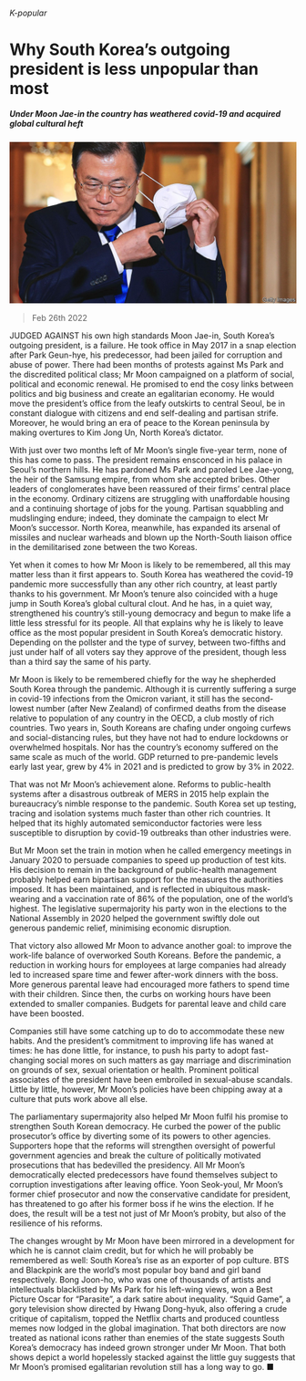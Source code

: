 ###### K-popular

# Why South Korea’s outgoing president is less unpopular than most 

##### Under Moon Jae-in the country has weathered covid-19 and acquired global cultural heft 

![image](images/20220226_ASP004_0.jpg) 

> Feb 26th 2022 

JUDGED AGAINST his own high standards Moon Jae-in, South Korea’s outgoing president, is a failure. He took office in May 2017 in a snap election after Park Geun-hye, his predecessor, had been jailed for corruption and abuse of power. There had been months of protests against Ms Park and the discredited political class; Mr Moon campaigned on a platform of social, political and economic renewal. He promised to end the cosy links between politics and big business and create an egalitarian economy. He would move the president’s office from the leafy outskirts to central Seoul, be in constant dialogue with citizens and end self-dealing and partisan strife. Moreover, he would bring an era of peace to the Korean peninsula by making overtures to Kim Jong Un, North Korea’s dictator.

With just over two months left of Mr Moon’s single five-year term, none of this has come to pass. The president remains ensconced in his palace in Seoul’s northern hills. He has pardoned Ms Park and paroled Lee Jae-yong, the heir of the Samsung empire, from whom she accepted bribes. Other leaders of conglomerates have been reassured of their firms’ central place in the economy. Ordinary citizens are struggling with unaffordable housing and a continuing shortage of jobs for the young. Partisan squabbling and mudslinging endure; indeed, they dominate the campaign to elect Mr Moon’s successor. North Korea, meanwhile, has expanded its arsenal of missiles and nuclear warheads and blown up the North-South liaison office in the demilitarised zone between the two Koreas.


Yet when it comes to how Mr Moon is likely to be remembered, all this may matter less than it first appears to. South Korea has weathered the covid-19 pandemic more successfully than any other rich country, at least partly thanks to his government. Mr Moon’s tenure also coincided with a huge jump in South Korea’s global cultural clout. And he has, in a quiet way, strengthened his country’s still-young democracy and begun to make life a little less stressful for its people. All that explains why he is likely to leave office as the most popular president in South Korea’s democratic history. Depending on the pollster and the type of survey, between two-fifths and just under half of all voters say they approve of the president, though less than a third say the same of his party.

Mr Moon is likely to be remembered chiefly for the way he shepherded South Korea through the pandemic. Although it is currently suffering a surge in covid-19 infections from the Omicron variant, it still has the second-lowest number (after New Zealand) of confirmed deaths from the disease relative to population of any country in the OECD, a club mostly of rich countries. Two years in, South Koreans are chafing under ongoing curfews and social-distancing rules, but they have not had to endure lockdowns or overwhelmed hospitals. Nor has the country’s economy suffered on the same scale as much of the world. GDP returned to pre-pandemic levels early last year, grew by 4% in 2021 and is predicted to grow by 3% in 2022.

That was not Mr Moon’s achievement alone. Reforms to public-health systems after a disastrous outbreak of MERS in 2015 help explain the bureaucracy’s nimble response to the pandemic. South Korea set up testing, tracing and isolation systems much faster than other rich countries. It helped that its highly automated semiconductor factories were less susceptible to disruption by covid-19 outbreaks than other industries were.

But Mr Moon set the train in motion when he called emergency meetings in January 2020 to persuade companies to speed up production of test kits. His decision to remain in the background of public-health management probably helped earn bipartisan support for the measures the authorities imposed. It has been maintained, and is reflected in ubiquitous mask-wearing and a vaccination rate of 86% of the population, one of the world’s highest. The legislative supermajority his party won in the elections to the National Assembly in 2020 helped the government swiftly dole out generous pandemic relief, minimising economic disruption.

That victory also allowed Mr Moon to advance another goal: to improve the work-life balance of overworked South Koreans. Before the pandemic, a reduction in working hours for employees at large companies had already led to increased spare time and fewer after-work dinners with the boss. More generous parental leave had encouraged more fathers to spend time with their children. Since then, the curbs on working hours have been extended to smaller companies. Budgets for parental leave and child care have been boosted.

Companies still have some catching up to do to accommodate these new habits. And the president’s commitment to improving life has waned at times: he has done little, for instance, to push his party to adopt fast-changing social mores on such matters as gay marriage and discrimination on grounds of sex, sexual orientation or health. Prominent political associates of the president have been embroiled in sexual-abuse scandals. Little by little, however, Mr Moon’s policies have been chipping away at a culture that puts work above all else.

The parliamentary supermajority also helped Mr Moon fulfil his promise to strengthen South Korean democracy. He curbed the power of the public prosecutor’s office by diverting some of its powers to other agencies. Supporters hope that the reforms will strengthen oversight of powerful government agencies and break the culture of politically motivated prosecutions that has bedevilled the presidency. All Mr Moon’s democratically elected predecessors have found themselves subject to corruption investigations after leaving office. Yoon Seok-youl, Mr Moon’s former chief prosecutor and now the conservative candidate for president, has threatened to go after his former boss if he wins the election. If he does, the result will be a test not just of Mr Moon’s probity, but also of the resilience of his reforms.

The changes wrought by Mr Moon have been mirrored in a development for which he is cannot claim credit, but for which he will probably be remembered as well: South Korea’s rise as an exporter of pop culture. BTS and Blackpink are the world’s most popular boy band and girl band respectively. Bong Joon-ho, who was one of thousands of artists and intellectuals blacklisted by Ms Park for his left-wing views, won a Best Picture Oscar for “Parasite”, a dark satire about inequality. “Squid Game”, a gory television show directed by Hwang Dong-hyuk, also offering a crude critique of capitalism, topped the Netflix charts and produced countless memes now lodged in the global imagination. That both directors are now treated as national icons rather than enemies of the state suggests South Korea’s democracy has indeed grown stronger under Mr Moon. That both shows depict a world hopelessly stacked against the little guy suggests that Mr Moon’s promised egalitarian revolution still has a long way to go. ■


